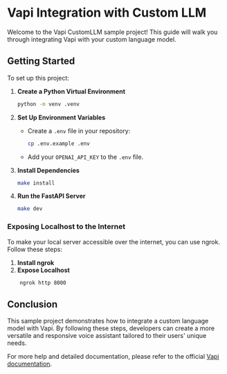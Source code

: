 # Vapi Integration with Custom LLM

Welcome to the Vapi CustomLLM sample project! This guide will walk you through integrating Vapi with your custom language model.

## Getting Started

To set up this project:

1. **Create a Python Virtual Environment**
    
    ```bash
    python -m venv .venv
    
    ```
    
2. **Set Up Environment Variables**
    - Create a `.env` file in your repository:
        
        ```bash
        cp .env.example .env
        ```
        
    - Add your `OPENAI_API_KEY` to the `.env` file.
3. **Install Dependencies**
    
    ```bash
    make install
    
    ```
    
4. **Run the FastAPI Server**
    
    ```bash
    make dev
    
    ```
    

### Exposing Localhost to the Internet

To make your local server accessible over the internet, you can use ngrok. Follow these steps:

1. **Install ngrok**
2. **Expose Localhost**
    
```bash
    ngrok http 8000   
```
    

## Conclusion

This sample project demonstrates how to integrate a custom language model with Vapi. By following these steps, developers can create a more versatile and responsive voice assistant tailored to their users' unique needs.

For more help and detailed documentation, please refer to the official [Vapi documentation](https://docs.vapi.ai/).